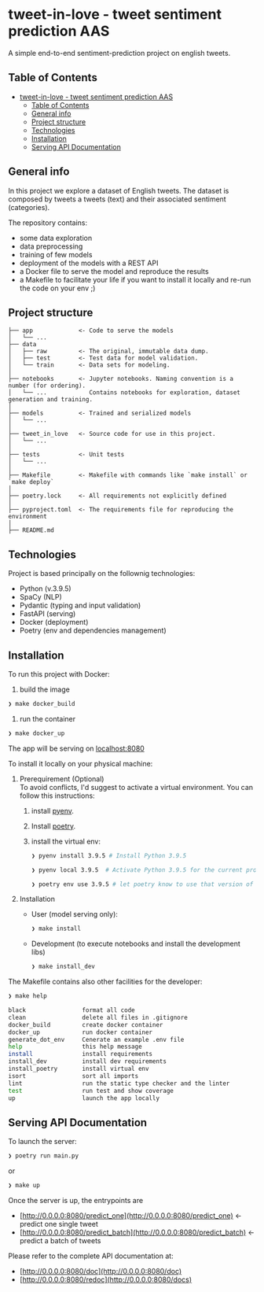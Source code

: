 # tweet-in-love - tweet sentiment prediction AAS

A simple end-to-end sentiment-prediction project on english tweets.

## Table of Contents

- [tweet-in-love - tweet sentiment prediction AAS](#tweet-in-love---tweet-sentiment-prediction-aas)
  - [Table of Contents](#table-of-contents)
  - [General info](#general-info)
  - [Project structure](#project-structure)
  - [Technologies](#technologies)
  - [Installation](#installation)
  - [Serving API Documentation](#serving-api-documentation)

## General info

In this project we explore a dataset of English tweets.
The dataset is composed by tweets a tweets (text) and their associated sentiment (categories).

The repository contains:

- some data exploration
- data preprocessing
- training of few models
- deployment of the models with a REST API
- a Docker file to serve the model and reproduce the results
- a Makefile to facilitate your life if you want to install it locally and re-run the code on your env ;)

## Project structure

```text
├── app             <- Code to serve the models
│   └── ...
├── data
│   ├── raw         <- The original, immutable data dump.
│   ├── test        <- Test data for model validation.
│   └── train       <- Data sets for modeling.
│
├── notebooks       <- Jupyter notebooks. Naming convention is a number (for ordering).
│   └── ...            Contains notebooks for exploration, dataset generation and training.
│
├── models          <- Trained and serialized models
│   └── ...
│
├── tweet_in_love   <- Source code for use in this project.
│   └── ...
│
├── tests           <- Unit tests
│   └── ...
│
├── Makefile        <- Makefile with commands like `make install` or `make deploy`
│
├── poetry.lock     <- All requirements not explicitly defined
│
├── pyproject.toml  <- The requirements file for reproducing the environment
│
├── README.md
```

## Technologies

Project is based principally on the follownig technologies:

- Python (v.3.9.5)
- SpaCy (NLP)
- Pydantic (typing and input validation)
- FastAPI (serving)
- Docker (deployment)
- Poetry (env and dependencies management)

## Installation

To run this project with Docker:

1. build the image

```sh
❯ make docker_build
```

1. run the container

```sh
❯ make docker_up
```

The app will be serving on [localhost:8080](http://127.0.0.1:8080/)

To install it locally on your physical machine:

1. Prerequirement (Optional)\
   To avoid conflicts, I'd suggest to activate a virtual environment.
   You can follow this instructions:
   1. install [pyenv](https://github.com/pyenv/pyenv).
   2. Install [poetry](https://python-poetry.org/).
   3. install the virtual env:

       ```sh
       ❯ pyenv install 3.9.5 # Install Python 3.9.5

       ❯ pyenv local 3.9.5  # Activate Python 3.9.5 for the current project

       ❯ poetry env use 3.9.5 # let poetry know to use that version of python
       ```

2. Installation
   - User (model serving only):

        ```sh
        ❯ make install
        ```

   - Development (to execute notebooks and install the development libs)

        ```sh
        ❯ make install_dev
        ```

The Makefile contains also other facilities for the developer:

```sh
❯ make help

black                format all code
clean                delete all files in .gitignore
docker_build         create docker container
docker_up            run docker container
generate_dot_env     Cenerate an example .env file
help                 this help message
install              install requirements
install_dev          install dev requirements
install_poetry       install virtual env
isort                sort all imports
lint                 run the static type checker and the linter
test                 run test and show coverage
up                   launch the app locally
```

## Serving API Documentation

To launch the server:

```sh
❯ poetry run main.py
```

or

```sh
❯ make up
```

Once the server is up, the entrypoints are

- [http://0.0.0.0:8080/predict_one](http://0.0.0.0:8080/predict_one) <- predict one single tweet
- [http://0.0.0.0:8080/predict_batch](http://0.0.0.0:8080/predict_batch) <- predict a batch of tweets

Please refer to the complete API documentation at:

- [http://0.0.0.0:8080/doc](http://0.0.0.0:8080/doc)
- [http://0.0.0.0:8080/redoc](http://0.0.0.0:8080/docs)
